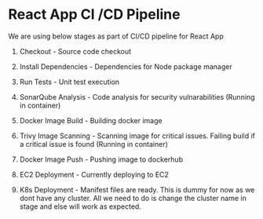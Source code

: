 # React App CI /CD Pipeline

We are using below stages as part of CI/CD pipeline for React App

1. Checkout - Source code checkout

2. Install Dependencies - Dependencies for Node package manager

3. Run Tests - Unit test execution

4. SonarQube Analysis - Code analysis for security vulnarabilities (Running in container)

5. Docker Image Build - Building docker image

6. Trivy Image Scanning - Scanning image for critical issues. Failing build if a critical issue is found (Running in container)

7. Docker Image Push - Pushing image to dockerhub

8. EC2 Deployment - Currently deploying to EC2

9. K8s Deployment - Manifest files are ready. This is dummy for now as we dont have any cluster. All we need to do is change the cluster name in stage and else will work as expected. 

